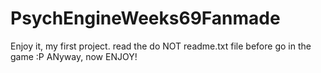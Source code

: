 # PsychEngineWeeks69Fanmade
Enjoy it, my first project.
read the do NOT readme.txt file before go in the game :P
ANyway, now ENJOY!
